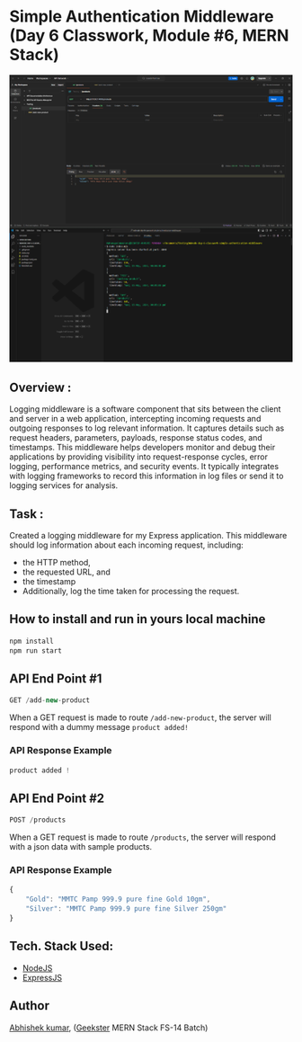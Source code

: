 # Simple Authentication Middleware (Day 6 Classwork, Module #6, MERN Stack)
![](thumbnail.png)

## Overview : 
Logging middleware is a software component that sits between the client and server in a web application, intercepting incoming requests and outgoing responses to log relevant information. It captures details such as request headers, parameters, payloads, response status codes, and timestamps. This middleware helps developers monitor and debug their applications by providing visibility into request-response cycles, error logging, performance metrics, and security events. It typically integrates with logging frameworks to record this information in log files or send it to logging services for analysis.

## Task :
Created a logging middleware for my Express application. This middleware should log information about each incoming request, including:
+ the HTTP method,
+ the requested URL, and 
+ the timestamp
+ Additionally, log the time taken for processing the request.  


## How to install and run in yours local machine
```bash
npm install
npm run start
```

## API End Point #1
```javascript
GET /add-new-product
```
When a GET request is made to route ```/add-new-product```, the server will respond with a dummy message ```product added!```

### API Response Example
```javascript
product added !
```

## API End Point #2
```javascript
POST /products
```
When a GET request is made to route ```/products```, the server will respond with a json data with sample products.

### API Response Example
```javascript
{
    "Gold": "MMTC Pamp 999.9 pure fine Gold 10gm",
    "Silver": "MMTC Pamp 999.9 pure fine Silver 250gm"
}
```

## Tech. Stack Used:
+ [NodeJS](https://nodejs.org/en/)
+ [ExpressJS](https://expressjs.com/)

## Author
[Abhishek kumar](https://www.linkedin.com/in/alex21c/), ([Geekster](https://geekster.in/) MERN Stack FS-14 Batch)


